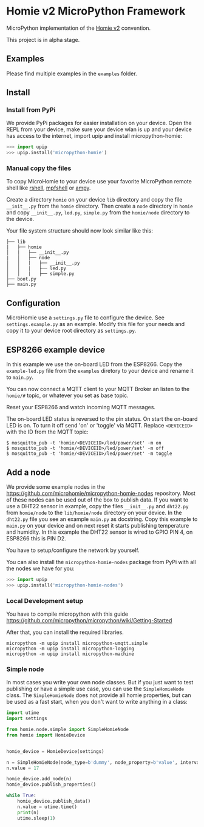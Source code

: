 # Homie v2 MicroPython Framework

MicroPython implementation of the [Homie v2](https://github.com/marvinroger/homie) convention.

This project is in alpha stage.

## Examples

Please find multiple examples in the `examples` folder.

## Install

### Install from PyPi

We provide PyPi packages for easier installation on your device. Open the REPL from your device, make sure your device wlan is up and your device has access to the internet, import upip and install micropython-homie:

```python
>>> import upip
>>> upip.install('micropython-homie')
```

### Manual copy the files

To copy MicroHomie to your device use your favorite MicroPython remote shell like [rshell](https://github.com/dhylands/rshell), [mpfshell](https://github.com/wendlers/mpfshell) or [ampy](https://github.com/adafruit/ampy).

Create a directory `homie` on your device `lib` directory and copy the file `__init__.py` from the `homie` directory. Then create a `node` directory in `homie` and copy `__init__.py`, `led.py`, `simple.py` from the `homie/node` directory to the device.

Your file system structure should now look similar like this:

```
├── lib
|   ├── homie
│   |   ├── __init__.py
|   │   ├── node
│   │   |   ├── __init__.py
│   │   |   ├── led.py
│   │   |   ├── simple.py
├── boot.py
├── main.py
```

## Configuration

MicroHomie use a `settings.py` file to configure the device. See `settings.example.py` as an example. Modify this file for your needs and copy it to your device root directory as `settings.py`.


## ESP8266 example device

In this example we use the on-board LED from the ESP8266. Copy the `example-led.py` file from the `examples` diretory to your device and rename it to `main.py`.

You can now connect a MQTT client to your MQTT Broker an listen to the `homie/#` topic, or whatever you set as base topic.

Reset your ESP8266 and watch incoming MQTT messages.

The on-board LED status is reversed to the pin status. On start the on-board
LED is on. To turn it off send 'on' or 'toggle' via MQTT. Replace `<DEVICEID>` with the ID from the MQTT topic:

```shell
$ mosquitto_pub -t 'homie/<DEVICEID>/led/power/set' -m on
$ mosquitto_pub -t 'homie/<DEVICEID>/led/power/set' -m off
$ mosquitto_pub -t 'homie/<DEVICEID>/led/power/set' -m toggle
```


## Add a node

We provide some example nodes in the https://github.com/microhomie/micropython-homie-nodes repository. Most of these nodes can be used out of the box to publish data. If you want to use a DHT22 sensor in example, copy the files `__init__.py` and `dht22.py` from `homie/node` to the `lib/homie/node` directory on your device. In the `dht22.py` file you see an example `main.py` as docstring. Copy this example to `main.py` on your device and on next reset it starts publishing temperature and humidity. In this example the DHT22 sensor is wired to GPIO PIN 4, on ESP8266 this is PIN D2.

You have to setup/configure the network by yourself.

You can also install the `micropython-homie-nodes` package from PyPi with all the nodes we have for you:

```python
>>> import upip
>>> upip.install('micropython-homie-nodes')
```


### Local Development setup
You have to compile micropython with this guide https://github.com/micropython/micropython/wiki/Getting-Started

After that, you can install the required libraries.
```
micropython -m upip install micropython-umqtt.simple
micropython -m upip install micropython-logging
micropython -m upip install micropython-machine

```


### Simple node

In most cases you write your own node classes. But if you just want to test publishing or have a simple use case, you can use the `SimpleHomieNode` class. The `SimpleHomieNode` does not provide all homie properties, but can be used as a fast start, when you don't want to write anything in a class:

```python
import utime
import settings

from homie.node.simple import SimpleHomieNode
from homie import HomieDevice


homie_device = HomieDevice(settings)

n = SimpleHomieNode(node_type=b'dummy', node_property=b'value', interval=5)
n.value = 17

homie_device.add_node(n)
homie_device.publish_properties()

while True:
    homie_device.publish_data()
    n.value = utime.time()
    print(n)
    utime.sleep(1)
```
